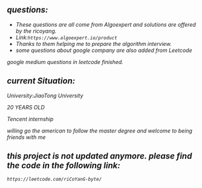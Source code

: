 ## _questions:_

* _These questions are all come from Algoexpert and solutions are offered by the ricoyang._ 
* _Link:`https://www.algoexpert.io/product`_
* _Thanks to them helping me to prepare the algorithm interview._
* _some questions about google company are also added from Leetcode_

_google medium questions in leetcode finished._

## _current Situation:_

_University:JiaoTong University_

_20 YEARS OLD_

_Tencent internship_

_willing go the american to follow the master degree and welcome to being friends with me_

## _this project is not updated anymore. please find the code in the following link:_

_`https://leetcode.com/riCoYanG-byte/`_
